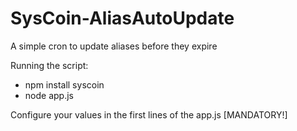 SysCoin-AliasAutoUpdate
=======================

A simple cron to update aliases before they expire


Running the script:

- npm install syscoin
- node app.js


Configure your values in the first lines of the app.js [MANDATORY!]
